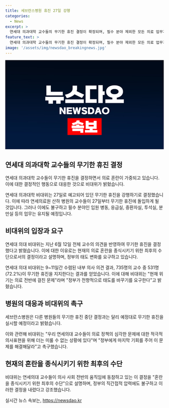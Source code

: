 ```yaml
---
title: 세브란스병원 휴진 27일 강행
categories:
  - News
excerpt: >
  연세대 의과대학 교수들의 무기한 휴진 결정이 확정되며, 필수 분야 제외한 모든 의료 업무가 중단된다. 비대위는 이를 최후의 수단으로 설명하며, 정부에 책임을 촉구했다. 교수 중 72.2%가 휴진을 지지하는 등 의료계 전반의 혼란을 반영하고 있다. 이에 대한 정부의 대처가 관심을 모은다.
feature_text: >
  연세대 의과대학 교수들의 무기한 휴진 결정이 확정되며, 필수 분야 제외한 모든 의료 업무가 중단된다. 비대위는 이를 최후의 수단으로 설명하며, 정부에 책임을 촉구했다. 교수 중 72.2%가 휴진을 지지하는 등 의료계 전반의 혼란을 반영하고 있다. 이에 대한 정부의 대처가 관심을 모은다.
image: '/assets/img/newsdao_breakingnews.jpg'
---
```


<p><img src="/assets/img/newsdao_breakingnews.jpg" alt="koreaapp 속보" /></p>

<h2 data-ke-size="size26">연세대 의과대학 교수들의 무기한 휴진 결정</h2>

<p>연세대 의과대학 교수들이 무기한 휴진을 결정하면서 의료 혼란이 가중되고 있습니다. 이에 대한 결정적인 행동으로 대응한 것으로 비대위가 밝혔습니다.</p>

<p data-ke-size="size16">연세대 의과대학 비대위는 27일로 예고되어 있던 무기한 휴진을 강행하기로 결정했습니다. 이에 따라 연세의료원 산하 병원의 교수들이 27일부터 무기한 휴진에 돌입하게 될 것입니다. 그러나 이에도 불구하고 필수 분야인 입원 병동, 응급실, 중환자실, 투석실, 분만실 등의 업무는 유지될 예정입니다.</p>

<h2 data-ke-size="size26">비대위의 입장과 요구</h2>

<p>연세대 의대 비대위는 지난 6월 12일 전체 교수의 의견을 반영하여 무기한 휴진을 결정했다고 밝혔습니다. 이에 대한 이유로는 현재의 의료 혼란을 종식시키기 위한 최후의 수단으로서의 결정이라고 설명하며, 정부의 태도 변화를 요구하고 있습니다.</p>

<p data-ke-size="size16">연세대 의대 비대위는 9~11일간 수렴된 내부 의사 의견 결과, 735명의 교수 중 531명(72.2%)이 무기한 휴진을 지지한다는 결과를 얻었습니다. 이에 대해 비대위는 "현재 위기는 의료 전반에 걸친 문제"라며 "정부가 전향적으로 태도를 바꾸기를 요구한다"고 밝혔습니다.</p>

<h2 data-ke-size="size26">병원의 대응과 비대위의 촉구</h2>

<p>세브란스병원은 다른 병원들의 무기한 휴진 중단 결정과는 달리 예정대로 무기한 휴진을 실시할 예정이라고 밝혔습니다.</p>

<p data-ke-size="size16">이와 관련해 비대위는 "우리 연세의대 교수들이 의료 정책의 심각한 문제에 대한 적극적 의사표현을 위해 더는 미룰 수 없는 상황에 있다"며 "정부에게 마지막 기회를 주어 이 문제를 해결해달라"고 촉구했습니다.</p>

<h2 data-ke-size="size26">현재의 혼란을 종식시키기 위한 최후의 수단</h2>

<p>비대위는 연세의대 교수들이 의사 사회 전반의 움직임에 동참하고 있는 이 결정을 "혼란을 종식시키기 위한 최후의 수단"으로 설명하며, 정부의 직간접적 압력에도 불구하고 이러한 결정을 내렸다고 강조했습니다. </p>
실시간 뉴스 속보는, <a href="https://newsdao.kr" rel="dofollow">https://newsdao.kr</a>


